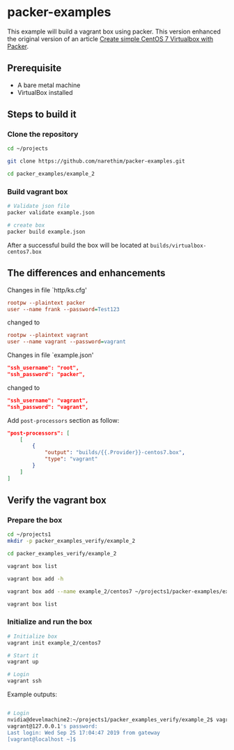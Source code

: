 # packer-examples

This example will build a vagrant box using packer.
This version enhanced the original version of an article [Create simple CentOS 7 Virtualbox with Packer](https://softwaretester.info/create-simple-centos-7-virtualbox-with-packer).

## Prerequisite

* A bare metal machine
* VirtualBox installed

## Steps to build it

### Clone the repository

```sh
cd ~/projects

git clone https://github.com/narethim/packer-examples.git

cd packer_examples/example_2
```

### Build vagrant box

```sh
# Validate json file
packer validate example.json

# create box
packer build example.json
```

After a successful build the box will be located at `builds/virtualbox-centos7.box`

## The differences and enhancements

Changes in file `http/ks.cfg'

```cfg
rootpw --plaintext packer
user --name frank --password=Test123
```

changed to

```cfg
rootpw --plaintext vagrant
user --name vagrant --password=vagrant
```

Changes in file `example.json'

```json
"ssh_username": "root",
"ssh_password": "packer",
```

changed to

```json
"ssh_username": "vagrant",
"ssh_password": "vagrant",
```

Add `post-processors` section as follow:

```json
"post-processors": [
    [
        {
            "output": "builds/{{.Provider}}-centos7.box",
            "type": "vagrant"
        }
    ]
]

```

## Verify the vagrant box

### Prepare the box

```sh
cd ~/projects1
mkdir -p packer_examples_verify/example_2

cd packer_examples_verify/example_2

vagrant box list

vagrant box add -h

vagrant box add --name example_2/centos7 ~/projects1/packer-examples/example_2/builds/virtualbox-centos7.box

vagrant box list

```

### Initialize and run the box

```sh
# Initialize box
vagrant init example_2/centos7

# Start it
vagrant up

# Login
vagrant ssh
```

Example outputs:

```sh

# Login
nvidia@develmachine2:~/projects1/packer_examples_verify/example_2$ vagrant ssh
vagrant@127.0.0.1's password:
Last login: Wed Sep 25 17:04:47 2019 from gateway
[vagrant@localhost ~]$

```
